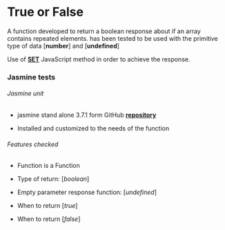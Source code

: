 # True or False

A function developed to return a boolean response about if an array contains repeated elements. has been tested to be used with the primitive type of data [**number**] and [**undefined**]

Use of [**SET**](https://developer.mozilla.org/en-US/docs/Web/JavaScript/Reference/Global_Objects/Set) JavaScript method in order to achieve the response.

### Jasmine tests

###### Jasmine unit

  * jasmine stand alone 3.7.1 form GitHub [**repository**](https://github.com/jasmine/jasmine/releases)

  * Installed and customized to the needs of the function

###### Features checked

  * Function is a Function

  * Type of return: [*boolean*]

  * Empty parameter response function: [*undefined*]

  * When to return [*true*]

  * When to return [*false*]
